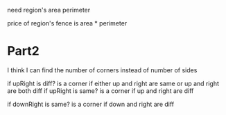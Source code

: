 need region's
area
perimeter

price of region's fence is
area \* perimeter

# Part2

I think I can find the number of corners
instead of number of sides

if upRight is diff?
is a corner if either
up and right are same
or
up and right are both diff
if upRight is same?
is a corner if
up and right are diff

if downRight is same?
is a corner if
down and right are diff
